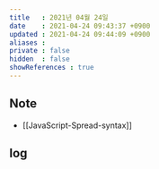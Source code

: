 ```yaml
---
title   : 2021년 04월 24일
date    : 2021-04-24 09:43:37 +0900
updated : 2021-04-24 09:44:09 +0900
aliases : 
private : false
hidden  : false
showReferences : true
---
```

## Note 
- [[JavaScript-Spread-syntax]]

## log 
